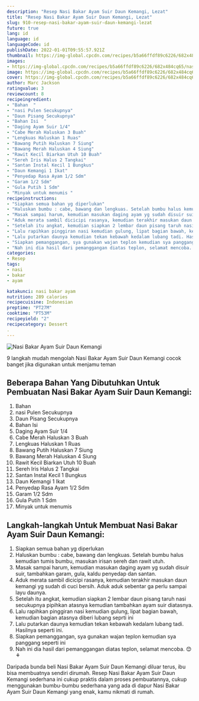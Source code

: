 ```yaml
---
description: "Resep Nasi Bakar Ayam Suir Daun Kemangi, Lezat"
title: "Resep Nasi Bakar Ayam Suir Daun Kemangi, Lezat"
slug: 910-resep-nasi-bakar-ayam-suir-daun-kemangi-lezat
future: true
lang: id
language: id
languageCode: id
publishDate: 2022-01-01T09:55:57.921Z 
thumbnail: https://img-global.cpcdn.com/recipes/b5a66ffdf89c6226/682x484cq65/nasi-bakar-ayam-suir-daun-kemangi-foto-resep-utama.png
images:
- https://img-global.cpcdn.com/recipes/b5a66ffdf89c6226/682x484cq65/nasi-bakar-ayam-suir-daun-kemangi-foto-resep-utama.png
image: https://img-global.cpcdn.com/recipes/b5a66ffdf89c6226/682x484cq65/nasi-bakar-ayam-suir-daun-kemangi-foto-resep-utama.png
cover: https://img-global.cpcdn.com/recipes/b5a66ffdf89c6226/682x484cq65/nasi-bakar-ayam-suir-daun-kemangi-foto-resep-utama.png
author: Marc Jackson
ratingvalue: 3
reviewcount: 8
recipeingredient:
- "Bahan  "
- "nasi Pulen Secukupnya"
- "Daun Pisang Secukupnya"
- "Bahan Isi  "
- "Daging Ayam Suir 1/4"
- "Cabe Merah Haluskan 3 Buah"
- "Lengkuas Haluskan 1 Ruas"
- "Bawang Putih Haluskan 7 Siung"
- "Bawang Merah Haluskan 4 Siung"
- "Rawit Kecil Biarkan Utuh 10 Buah"
- "Sereh Iris Halus 2 Tangkai"
- "Santan Instal Kecil 1 Bungkus"
- "Daun Kemangi 1 Ikat"
- "Penyedap Rasa Ayam 1/2 Sdm"
- "Garam 1/2 Sdm"
- "Gula Putih 1 Sdm"
- "Minyak untuk menumis "
recipeinstructions:
- "Siapkan semua bahan yg diperlukan"
- "Haluskan bumbu : cabe, bawang dan lengkuas. Setelah bumbu halus kemudian tumis bumbu, masukan irisan sereh dan rawit utuh."
- "Masak sampai harum, kemudian masukan daging ayam yg sudah disuir suir, tambahkan garam, gula, kaldu penyedap dan santan."
- "Aduk merata sambil dicicipi rasanya, kemudian terakhir masukan daun kemangi yg sudah di cuci bersih. Aduk aduk sebentar ga perlu sampai layu daunya."
- "Setelah itu angkat, kemudian siapkan 2 lembar daun pisang taruh nasi secukupnya pipihkan atasnya kemudian tambahkan ayam suir diatasnya."
- "Lalu rapihkan pinggiran nasi kemudian gulung, lipat bagian bawah, kemudian bagian atasnya diberi lubang seprti ini"
- "Lalu putarkan daunya kemudian tekan kebawah kedalam lubang tadi. Hasilnya seperti ini."
- "Siapkan pemanggangan, sya gunakan wajan teplon kemudian sya panggang seperti ini"
- "Nah ini dia hasil dari pemanggangan diatas teplon, selamat mencoba. 😊⚘"
categories:
- Resep
tags:
- nasi
- bakar
- ayam

katakunci: nasi bakar ayam 
nutrition: 289 calories
recipecuisine: Indonesian
preptime: "PT27M"
cooktime: "PT53M"
recipeyield: "2"
recipecategory: Dessert
. 
---
```



![Nasi Bakar Ayam Suir Daun Kemangi](https://img-global.cpcdn.com/recipes/b5a66ffdf89c6226/682x484cq65/nasi-bakar-ayam-suir-daun-kemangi-foto-resep-utama.png)

9 langkah mudah mengolah  Nasi Bakar Ayam Suir Daun Kemangi cocok banget jika digunakan untuk menjamu teman

<!--inarticleads1-->

## Beberapa Bahan Yang Dibutuhkan Untuk Pembuatan Nasi Bakar Ayam Suir Daun Kemangi:

1. Bahan  
1. nasi Pulen Secukupnya
1. Daun Pisang Secukupnya
1. Bahan Isi  
1. Daging Ayam Suir 1/4
1. Cabe Merah Haluskan 3 Buah
1. Lengkuas Haluskan 1 Ruas
1. Bawang Putih Haluskan 7 Siung
1. Bawang Merah Haluskan 4 Siung
1. Rawit Kecil Biarkan Utuh 10 Buah
1. Sereh Iris Halus 2 Tangkai
1. Santan Instal Kecil 1 Bungkus
1. Daun Kemangi 1 Ikat
1. Penyedap Rasa Ayam 1/2 Sdm
1. Garam 1/2 Sdm
1. Gula Putih 1 Sdm
1. Minyak untuk menumis 



<!--inarticleads2-->

## Langkah-langkah Untuk Membuat Nasi Bakar Ayam Suir Daun Kemangi:

1. Siapkan semua bahan yg diperlukan
1. Haluskan bumbu : cabe, bawang dan lengkuas. Setelah bumbu halus kemudian tumis bumbu, masukan irisan sereh dan rawit utuh.
1. Masak sampai harum, kemudian masukan daging ayam yg sudah disuir suir, tambahkan garam, gula, kaldu penyedap dan santan.
1. Aduk merata sambil dicicipi rasanya, kemudian terakhir masukan daun kemangi yg sudah di cuci bersih. Aduk aduk sebentar ga perlu sampai layu daunya.
1. Setelah itu angkat, kemudian siapkan 2 lembar daun pisang taruh nasi secukupnya pipihkan atasnya kemudian tambahkan ayam suir diatasnya.
1. Lalu rapihkan pinggiran nasi kemudian gulung, lipat bagian bawah, kemudian bagian atasnya diberi lubang seprti ini
1. Lalu putarkan daunya kemudian tekan kebawah kedalam lubang tadi. Hasilnya seperti ini.
1. Siapkan pemanggangan, sya gunakan wajan teplon kemudian sya panggang seperti ini
1. Nah ini dia hasil dari pemanggangan diatas teplon, selamat mencoba. 😊⚘




Daripada bunda beli  Nasi Bakar Ayam Suir Daun Kemangi  diluar terus, ibu  bisa membuatnya sendiri dirumah. Resep  Nasi Bakar Ayam Suir Daun Kemangi  sederhana ini cukup praktis dalam proses pembuatannya, cukup menggunakan bumbu-bumbu sederhana yang ada di dapur  Nasi Bakar Ayam Suir Daun Kemangi  yang enak, kamu nikmati di rumah.
